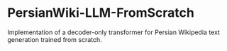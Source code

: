 # PersianWiki-LLM-FromScratch
Implementation of a decoder-only transformer for Persian Wikipedia text generation trained from scratch.
